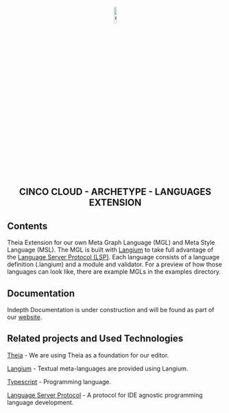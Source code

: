 <div align='center'>
    <br />
    <img src="https://gitlab.com/scce/cinco-cloud/-/raw/main/docs/vuepress/src/.vuepress/public/assets/cinco-cloud-logo.png" width="10%" alt="Cinco Cloud Logo" />
    <h2>CINCO CLOUD - ARCHETYPE - LANGUAGES EXTENSION</h2>
</div>

## Contents

Theia Extension for our own Meta Graph Language (MGL) and Meta Style Language (MSL). The MGL is built with [Langium][langium] to take full advantage of the [Language Server Protocol (LSP)][lsp].
Each language consists of a language definition (.langium) and a module and validator.
For a preview of how those languages can look like, there are example MGLs in the examples directory.

## Documentation

Indepth Documentation is under construction and will be found as part of our [website](https://scce.gitlab.io/cinco-cloud/).

## Related projects and Used Technologies

[Theia][theia] - We are using Theia as a foundation for our editor.

[Langium][langium] - Textual meta-languages are provided using Langium.

[Typescript][typescript] - Programming language.

[Language Server Protocol][lsp] - A protocol for IDE agnostic programming language development.

[//]: # "Source definitions"
[theia]: https://github.com/eclipse-theia/theia "Theia"
[langium]: https://langium.org/ "Langium"
[typescript]: https://www.typescriptlang.org/ "Typescript"
[lsp]: https://microsoft.github.io/language-server-protocol/ "Language Server Protocol"
